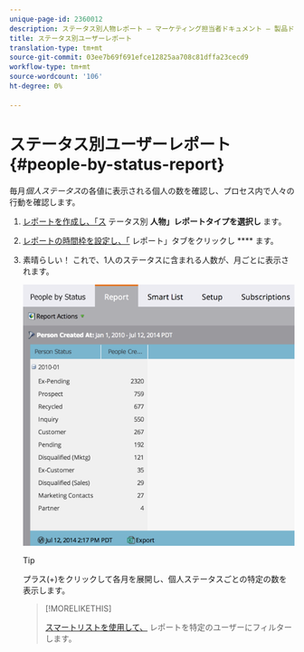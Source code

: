 ```yaml
---
unique-page-id: 2360012
description: ステータス別人物レポート — マーケティング担当者ドキュメント — 製品ドキュメント
title: ステータス別ユーザーレポート
translation-type: tm+mt
source-git-commit: 03ee7b69f691efce12825aa708c81dffa23cecd9
workflow-type: tm+mt
source-wordcount: '106'
ht-degree: 0%

---
```



# ステータス別ユーザーレポート{#people-by-status-report}

毎月&#x200B;_個人ステータス_&#x200B;の各値に表示される個人の数を確認し、プロセス内で人々の行動を確認します。

1. [レポートを作成し、「ス](/help/marketo/product-docs/reporting/basic-reporting/creating-reports/create-a-report-in-a-program.md) テータス別 **人物」レポートタイプを選択し** [](/help/marketo/product-docs/reporting/basic-reporting/report-types/report-type-overview.md)ます。

1. [レポートの時間枠を設定し、「](/help/marketo/product-docs/reporting/basic-reporting/editing-reports/change-a-report-time-frame.md) レポート」タブをクリックし **** ます。

1. 素晴らしい！ これで、1人のステータスに含まれる人数が、月ごとに表示されます。

   ![](assets/image2017-3-27-11-3a17-3a4.png)

   >[!TIP]
   >
   >プラス(+)をクリックして各月を展開し、個人ステータスごとの特定の数を表示します。

   >[!MORELIKETHIS]
   >
   >[スマートリストを使用して、](/help/marketo/product-docs/reporting/basic-reporting/editing-reports/filter-people-in-a-report-with-a-smart-list.md) レポートを特定のユーザーにフィルターします。
